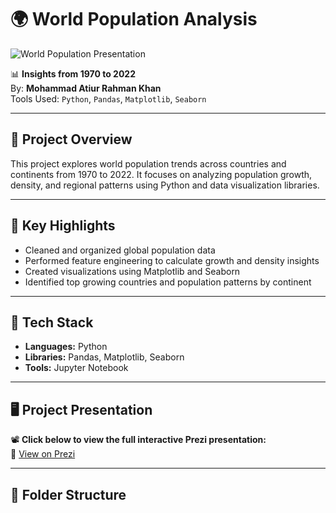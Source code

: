 # 🌍 World Population Analysis

![World Population Presentation](https://github.com/yourusername/world-population-analysis/assets/main/screenshot42.png)

📊 **Insights from 1970 to 2022**  
By: **Mohammad Atiur Rahman Khan**  
Tools Used: `Python`, `Pandas`, `Matplotlib`, `Seaborn`

---

## 🎯 Project Overview

This project explores world population trends across countries and continents from 1970 to 2022. It focuses on analyzing population growth, density, and regional patterns using Python and data visualization libraries.

---

## 🚀 Key Highlights

- Cleaned and organized global population data
- Performed feature engineering to calculate growth and density insights
- Created visualizations using Matplotlib and Seaborn
- Identified top growing countries and population patterns by continent

---

## 🧰 Tech Stack

- **Languages:** Python  
- **Libraries:** Pandas, Matplotlib, Seaborn  
- **Tools:** Jupyter Notebook

---

## 🖥️ Project Presentation

📽️ **Click below to view the full interactive Prezi presentation:**  
🔗 [View on Prezi](https://prezi.com/view/s7Yur0SbUBxh8DvkwCbN/)

---

## 📌 Folder Structure

